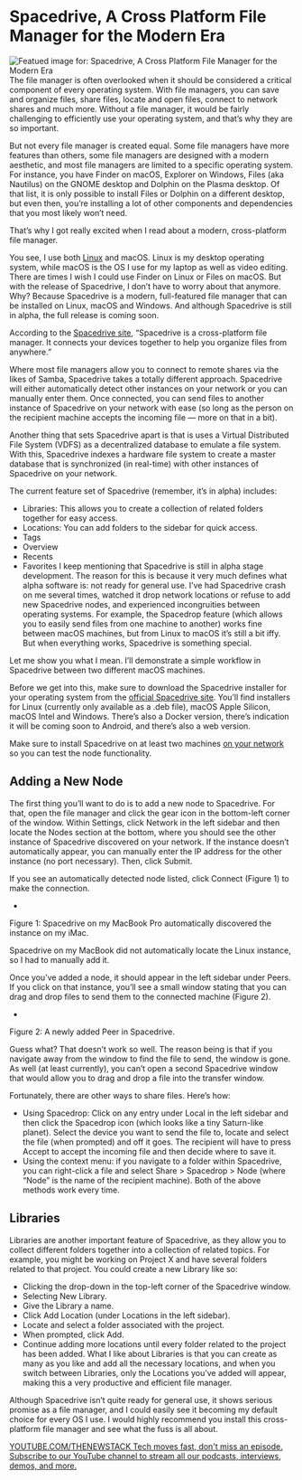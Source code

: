 # Spacedrive, A Cross Platform File Manager for the Modern Era
![Featued image for: Spacedrive, A Cross Platform File Manager for the Modern Era](https://cdn.thenewstack.io/media/2024/10/bce0f837-spacedrive-1024x768.jpg)
The file manager is often overlooked when it should be considered a critical component of every operating system. With file managers, you can save and organize files, share files, locate and open files, connect to network shares and much more. Without a file manager, it would be fairly challenging to efficiently use your operating system, and that’s why they are so important.

But not every file manager is created equal. Some file managers have more features than others, some file managers are designed with a modern aesthetic, and most file managers are limited to a specific operating system. For instance, you have Finder on macOS, Explorer on Windows, Files (aka Nautilus) on the GNOME desktop and Dolphin on the Plasma desktop. Of that list, it is only possible to install Files or Dolphin on a different desktop, but even then, you’re installing a lot of other components and dependencies that you most likely won’t need.

That’s why I got really excited when I read about a modern, cross-platform file manager.

You see, I use both [Linux](https://thenewstack.io/learning-linux-start-here/) and macOS. Linux is my desktop operating system, while macOS is the OS I use for my laptop as well as video editing. There are times I wish I could use Finder on Linux or Files on macOS. But with the release of Spacedrive, I don’t have to worry about that anymore. Why? Because Spacedrive is a modern, full-featured file manager that can be installed on Linux, macOS and Windows. And although Spacedrive is still in alpha, the full release is coming soon.

According to the [Spacedrive site](https://www.spacedrive.com/), “Spacedrive is a cross-platform file manager. It connects your devices together to help you organize files from anywhere.”

Where most file managers allow you to connect to remote shares via the likes of Samba, Spacedrive takes a totally different approach. Spacedrive will either automatically detect other instances on your network or you can manually enter them. Once connected, you can send files to another instance of Spacedrive on your network with ease (so long as the person on the recipient machine accepts the incoming file — more on that in a bit).

Another thing that sets Spacedrive apart is that is uses a Virtual Distributed File System (VDFS) as a decentralized database to emulate a file system. With this, Spacedrive indexes a hardware file system to create a master database that is synchronized (in real-time) with other instances of Spacedrive on your network.

The current feature set of Spacedrive (remember, it’s in alpha) includes:

- Libraries: This allows you to create a collection of related folders together for easy access.
- Locations: You can add folders to the sidebar for quick access.
- Tags
- Overview
- Recents
- Favorites
I keep mentioning that Spacedrive is still in alpha stage development. The reason for this is because it very much defines what alpha software is: not ready for general use. I’ve had Spacedrive crash on me several times, watched it drop network locations or refuse to add new Spacedrive nodes, and experienced incongruities between operating systems. For example, the Spacedrop feature (which allows you to easily send files from one machine to another) works fine between macOS machines, but from Linux to macOS it’s still a bit iffy. But when everything works, Spacedrive is something special.

Let me show you what I mean. I’ll demonstrate a simple workflow in Spacedrive between two different macOS machines.

Before we get into this, make sure to download the Spacedrive installer for your operating system from the [official Spacedrive site](https://www.spacedrive.com). You’ll find installers for Linux (currently only available as a .deb file), macOS Apple Silicon, macOS Intel and Windows. There’s also a Docker version, there’s indication it will be coming soon to Android, and there’s also a web version.

Make sure to install Spacedrive on at least two machines [on your network](https://thenewstack.io/networking/) so you can test the node functionality.

## Adding a New Node
The first thing you’ll want to do is to add a new node to Spacedrive. For that, open the file manager and click the gear icon in the bottom-left corner of the window. Within Settings, click Network in the left sidebar and then locate the Nodes section at the bottom, where you should see the other instance of Spacedrive discovered on your network. If the instance doesn’t automatically appear, you can manually enter the IP address for the other instance (no port necessary). Then, click Submit.

If you see an automatically detected node listed, click Connect (Figure 1) to make the connection.

-
Figure 1: Spacedrive on my MacBook Pro automatically discovered the instance on my iMac.

Spacedrive on my MacBook did not automatically locate the Linux instance, so I had to manually add it.

Once you’ve added a node, it should appear in the left sidebar under Peers. If you click on that instance, you’ll see a small window stating that you can drag and drop files to send them to the connected machine (Figure 2).

-
Figure 2: A newly added Peer in Spacedrive.

Guess what? That doesn’t work so well. The reason being is that if you navigate away from the window to find the file to send, the window is gone. As well (at least currently), you can’t open a second Spacedrive window that would allow you to drag and drop a file into the transfer window.

Fortunately, there are other ways to share files. Here’s how:

- Using Spacedrop: Click on any entry under Local in the left sidebar and then click the Spacedrop icon (which looks like a tiny Saturn-like planet). Select the device you want to send the file to, locate and select the file (when prompted) and off it goes. The recipient will have to press Accept to accept the incoming file and then decide where to save it.
- Using the context menu: if you navigate to a folder within Spacedrive, you can right-click a file and select Share > Spacedrop > Node (where “Node” is the name of the recipient machine).
Both of the above methods work every time.

## Libraries
Libraries are another important feature of Spacedrive, as they allow you to collect different folders together into a collection of related topics. For example, you might be working on Project X and have several folders related to that project. You could create a new Library like so:

- Clicking the drop-down in the top-left corner of the Spacedrive window.
- Selecting New Library.
- Give the Library a name.
- Click Add Location (under Locations in the left sidebar).
- Locate and select a folder associated with the project.
- When prompted, click Add.
- Continue adding more locations until every folder related to the project has been added.
What I like about Libraries is that you can create as many as you like and add all the necessary locations, and when you switch between Libraries, only the Locations you’ve added will appear, making this a very productive and efficient file manager.

Although Spacedrive isn’t quite ready for general use, it shows serious promise as a file manager, and I could easily see it becoming my default choice for every OS I use. I would highly recommend you install this cross-platform file manager and see what the fuss is all about.

[
YOUTUBE.COM/THENEWSTACK
Tech moves fast, don't miss an episode. Subscribe to our YouTube
channel to stream all our podcasts, interviews, demos, and more.
](https://youtube.com/thenewstack?sub_confirmation=1)